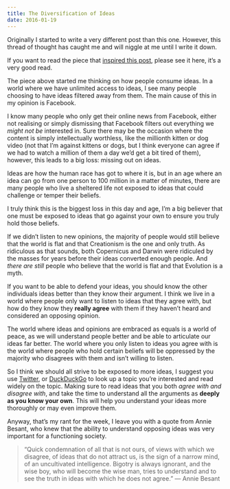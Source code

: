 ```yaml
---
title: The Diversification of Ideas
date: 2016-01-19
---
```


Originally I started to write a very different post than this one. However, this thread of thought has caught me and will niggle at me until I write it down.

If you want to read the piece that [inspired this post](http://www.theatlantic.com/technology/archive/2015/02/what-blogging-has-become/386201/), please see it here, it’s a very good read.

The piece above started me thinking on how people consume ideas. In a world where we have unlimited access to ideas, I see many people choosing to have ideas filtered away from them. The main cause of this in my opinion is Facebook.

I know many people who only get their online news from Facebook, either not realising or simply dismissing that Facebook filters out everything we _might not be_ interested in. Sure there may be the occasion where the content is simply intellectually worthless, like the millionth kitten or dog video (not that I’m against kittens or dogs, but I think everyone can agree if we had to watch a million of them a day we’d get a bit tired of them), however, this leads to a big loss: missing out on ideas.

Ideas are how the human race has got to where it is, but in an age where an idea can go from one person to 100 million in a matter of minutes, there are many people who live a sheltered life not exposed to ideas that could challenge or temper their beliefs.

I truly think this is the biggest loss in this day and age, I’m a big believer that one must be exposed to ideas that go against your own to ensure you truly hold those beliefs.

If we didn’t listen to new opinions, the majority of people would still believe that the world is flat and that Creationism is the one and only truth. As ridiculous as that sounds, both Copernicus and Darwin were ridiculed by the masses for years before their ideas converted enough people. And _there are still_ people who believe that the world is flat and that Evolution is a myth.

If you want to be able to defend your ideas, you should know the other individuals ideas better than they know their argument. I think we live in a world where people only want to listen to ideas that they agree with, but how do they know they **really agree** with them if they haven’t heard and considered an opposing opinion.

The world where ideas and opinions are embraced as equals is a world of peace, as we will understand people better and be able to articulate our ideas far better. The world where you only listen to ideas you agree with is the world where people who hold certain beliefs will be oppressed by the majority who disagrees with them and isn’t willing to listen.

So I think we should all strive to be exposed to more ideas, I suggest you use [Twitter](http://twitter.com/search), or [DuckDuckGo](https://duckduckgo.com/) to look up a topic you’re interested and read widely on the topic. Making sure to read ideas that you both _agree with and disagree with_, and take the time to understand all the arguments as **deeply as you know your own**. This will help you understand your ideas more thoroughly or may even improve them.

Anyway, that’s my rant for the week, I leave you with a quote from Annie Besant, who knew that the ability to understand opposing ideas was very important for a functioning society.

> “Quick condemnation of all that is not ours, of views with which we disagree, of ideas that do not attract us, is the sign of a narrow mind, of an uncultivated intelligence. Bigotry is always ignorant, and the wise boy, who will become the wise man, tries to understand and to see the truth in ideas with which he does not agree.”
> — Annie Besant
